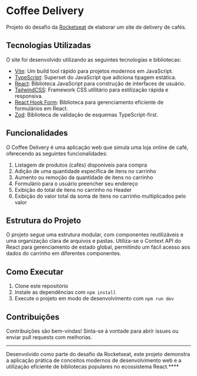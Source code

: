 # Coffee Delivery

Projeto do desafio da [Rocketseat](https://app.rocketseat.com.br/) de elaborar um site de delivery de cafés.

## Tecnologias Utilizadas

O site foi desenvolvido utilizando as seguintes tecnologias e bibliotecas:

- [Vite](https://vitejs.dev/): Um build tool rápido para projetos modernos em JavaScript.
- [TypeScript](https://www.typescriptlang.org/): Superset do JavaScript que adiciona tipagem estática.
- [React](https://reactjs.org/): Biblioteca JavaScript para construção de interfaces de usuário.
- [TailwindCSS](https://tailwindcss.com/): Framework CSS utilitário para estilização rápida e responsiva.
- [React Hook Form](https://react-hook-form.com/): Biblioteca para gerenciamento eficiente de formulários em React.
- [Zod](https://github.com/colinhacks/zod): Biblioteca de validação de esquemas TypeScript-first.

## Funcionalidades

O Coffee Delivery é uma aplicação web que simula uma loja online de café, oferecendo as seguintes funcionalidades:

1. Listagem de produtos (cafés) disponíveis para compra
2. Adição de uma quantidade específica de itens no carrinho
3. Aumento ou remoção da quantidade de itens no carrinho
4. Formulário para o usuário preencher seu endereço
5. Exibição do total de itens no carrinho no Header
6. Exibição do valor total da soma de itens no carrinho multiplicados pelo valor

## Estrutura do Projeto

O projeto segue uma estrutura modular, com componentes reutilizáveis e uma organização clara de arquivos e pastas. Utiliza-se o Context API do React para gerenciamento de estado global, permitindo um fácil acesso aos dados do carrinho em diferentes componentes.

## Como Executar

1. Clone este repositório
2. Instale as dependências com `npm install`
3. Execute o projeto em modo de desenvolvimento com `npm run dev`

## Contribuições

Contribuições são bem-vindas! Sinta-se à vontade para abrir issues ou enviar pull requests com melhorias.

---

Desenvolvido como parte do desafio da Rocketseat, este projeto demonstra a aplicação prática de conceitos modernos de desenvolvimento web e a utilização eficiente de bibliotecas populares no ecossistema React.****